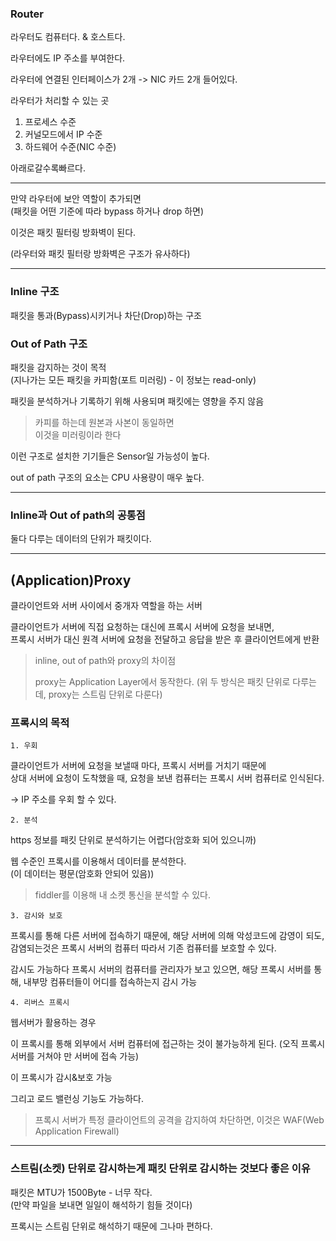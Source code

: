 ### Router

라우터도 컴퓨터다. & 호스트다.

라우터에도 IP 주소를 부여한다.

라우터에 연결된 인터페이스가 2개 -> NIC 카드 2개 들어있다.

라우터가 처리할 수 있는 곳
1. 프로세스 수준
2. 커널모드에서 IP 수준
3. 하드웨어 수준(NIC 수준)

아래로갈수록빠르다.

---

만약 라우터에 보안 역할이 추가되면  
(패킷을 어떤 기준에 따라 bypass 하거나 drop 하면)

이것은 패킷 필터링 방화벽이 된다.

(라우터와 패킷 필터랑 방화벽은 구조가 유사하다)

---

### Inline 구조  

패킷을 통과(Bypass)시키거나 차단(Drop)하는 구조

### Out of Path 구조

패킷을 감지하는 것이 목적  
(지나가는 모든 패킷을 카피함(포트 미러링) - 이 정보는 read-only)  

패킷을 분석하거나 기록하기 위해 사용되며 패킷에는 영향을 주지 않음

> 카피를 하는데 원본과 사본이 동일하면  
> 이것을 미러링이라 한다

이런 구조로 설치한 기기들은 Sensor일 가능성이 높다.

out of path 구조의 요소는 CPU 사용량이 매우 높다.

---

### Inline과 Out of path의 공통점  

둘다 다루는 데이터의 단위가 패킷이다.

---

## (Application)Proxy

클라이언트와 서버 사이에서 중개자 역할을 하는 서버

클라이언트가 서버에 직접 요청하는 대신에 프록시 서버에 요청을 보내면,  
프록시 서버가 대신 원격 서버에 요청을 전달하고 응답을 받은 후 클라이언트에게 반환

> inline, out of path와 proxy의 차이점
> 
> proxy는 Application Layer에서 동작한다.
> (위 두 방식은 패킷 단위로 다루는데, proxy는 스트림 단위로 다룬다)

### 프록시의 목적

`1. 우회`

클라이언트가 서버에 요청을 보낼때 마다, 프록시 서버를 거치기 때문에  
상대 서버에 요청이 도착했을 때, 요청을 보낸 컴퓨터는 프록시 서버 컴퓨터로 인식된다.

-> IP 주소를 우회 할 수 있다.

`2. 분석`

https 정보를 패킷 단위로 분석하기는 어렵다(암호화 되어 있으니까)

웹 수준인 프록시를 이용해서 데이터를 분석한다.  
(이 데이터는 평문(암호화 안되어 있음))

> fiddler를 이용해 내 소켓 통신을 분석할 수 있다.


`3. 감시와 보호`

프록시를 통해 다른 서버에 접속하기 때문에, 
해당 서버에 의해 악성코드에 감영이 되도, 감염되는것은 프록시 서버의 컴퓨터
따라서 기존 컴퓨터를 보호할 수 있다.

감시도 가능하다
프록시 서버의 컴퓨터를 관리자가 보고 있으면, 해당 프록시 서버를 통해,
내부망 컴퓨터들이 어디를 접속하는지 감시 가능

`4. 리버스 프록시`

웹서버가 활용하는 경우

이 프록시를 통해 외부에서 서버 컴퓨터에 접근하는 것이 불가능하게 된다.
(오직 프록시서버를 거쳐야 만 서버에 접속 가능)

이 프록시가 감시&보호 가능

그리고 로드 밸런싱 기능도 가능하다.

> 프록시 서버가 특정 클라이언트의 공격을 감지하여 차단하면,
> 이것은 WAF(Web Application Firewall)

---

### 스트림(소켓) 단위로 감시하는게 패킷 단위로 감시하는 것보다 좋은 이유

패킷은 MTU가 1500Byte - 너무 작다.  
(만약 파일을 보내면 일일이 해석하기 힘들 것이다)

프록시는 스트림 단위로 해석하기 때문에 그나마 편하다.